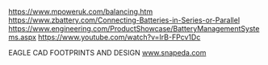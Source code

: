 https://www.mpoweruk.com/balancing.htm
https://www.zbattery.com/Connecting-Batteries-in-Series-or-Parallel
https://www.engineering.com/ProductShowcase/BatteryManagementSystems.aspx
https://www.youtube.com/watch?v=IrB-FPcv1Dc

EAGLE CAD FOOTPRINTS AND DESIGN 
www.snapeda.com

